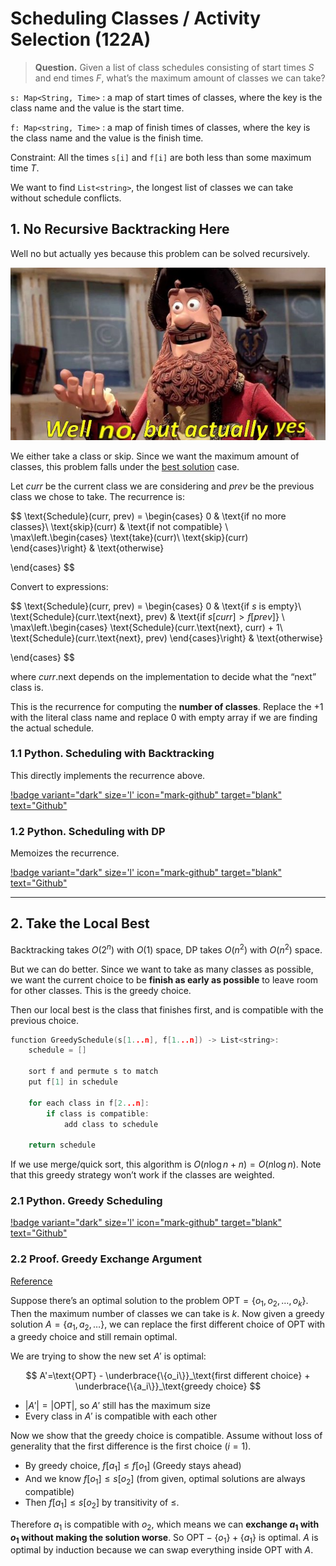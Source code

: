 # Scheduling Classes / Activity Selection (122A)

>  **Question.** Given a list of class schedules consisting of start times $S$ and end times $F$, what’s the maximum amount of classes we can take?

`s: Map<String, Time>`
:   a map of start times of classes, where the key is the class name and the value is the start time.

`f: Map<string, Time>`
:   a map of finish times of classes, where the key is the class name and the value is the finish time.

Constraint: All the times `s[i]` and `f[i]` are both less than some maximum time $T$.

We want to find `List<string>`, the longest list of classes we can take without schedule conflicts.

## 1. No Recursive Backtracking Here

Well no but actually yes because this problem can be solved recursively.

![](/assets/greedy/wellnobutyes.png)

We either take a class or skip. Since we want the maximum amount of classes, this problem falls under the [best solution]() case.

Let $curr$ be the current class we are considering and $prev$ be the previous class we chose to take. The recurrence is:

$$
\text{Schedule}(curr, prev) = \begin{cases}
0 & \text{if no more classes}\\
\text{skip}(curr) & \text{if not compatible}
\\
\max\left.\begin{cases}
\text{take}(curr)\\
\text{skip}(curr)
\end{cases}\right\} & \text{otherwise}

\end{cases}
$$

Convert to expressions:

$$
\text{Schedule}(curr, prev) = \begin{cases}
0 & \text{if $s$ is empty}\\ 
\text{Schedule}(curr.\text{next}, prev) & \text{if $s[curr]> f[prev]$}
\\
\max\left.\begin{cases}
\text{Schedule}(curr.\text{next}, curr) + 1\\
\text{Schedule}(curr.\text{next}, prev)
\end{cases}\right\} & \text{otherwise}

\end{cases}
$$

where $curr.\text{next}$ depends on the implementation to decide what the “next” class is.

This is the recurrence for computing the **number of classes**. Replace the $+1$ with the literal class name and replace 0 with empty array if we are finding the actual schedule.

### 1.1 Python. Scheduling with Backtracking

This directly implements the recurrence above.

[!badge variant="dark" size='l' icon="mark-github" target="blank" text="Github"](https://github.com/tomli380576/ECS122A-Algorithms-python-implementation/blob/main/Implementations/backtracking-class-scheduling.py)

### 1.2 Python. Scheduling with DP

Memoizes the recurrence.

[!badge variant="dark" size='l' icon="mark-github" target="blank" text="Github"](https://github.com/tomli380576/ECS122A-Algorithms-python-implementation/blob/main/Implementations/DP-class-scheduling.py)

---

## 2. Take the Local Best

Backtracking takes $O(2^n)$ with $O(1)$ space, DP takes $O(n^2)$ with $O(n^2)$ space.

But we can do better. Since we want to take as many classes as possible, we want the current choice to be **finish as early as possible** to leave room for other classes. This is the greedy choice.

Then our local best is the class that finishes first, and is compatible with the previous choice.

```c
function GreedySchedule(s[1...n], f[1...n]) -> List<string>:
	schedule = []

	sort f and permute s to match
	put f[1] in schedule

	for each class in f[2...n]:
		if class is compatible:
			add class to schedule

	return schedule
```

If we use merge/quick sort, this algorithm is $O(n\log n  + n) = O(n\log n)$. Note that this greedy strategy won’t work if the classes are weighted.

### 2.1 Python. Greedy Scheduling

[!badge variant="dark" size='l' icon="mark-github" target="blank" text="Github"](https://github.com/tomli380576/ECS122A-Algorithms-python-implementation/blob/main/Implementations/greedy-class-scheduling.py)

### 2.2 Proof. Greedy Exchange Argument

[Reference](http://www.cs.cornell.edu/courses/cs482/2007su/exchange.pdf)

Suppose there’s an optimal solution to the problem $\text{OPT}=\{o_1 ,o_2, \dots, o_k\}$. Then the maximum number of classes we can take is $k$. Now given a greedy solution $A= \{a_1, a_2, \dots\}$, we can replace the first different choice of $\text{OPT}$ with a greedy choice and still remain optimal.

We are trying to show the new set $A'$ is optimal:

$$
A'=\text{OPT} - \underbrace{\{o_i\}}_\text{first different choice} + \underbrace{\{a_i\}}_\text{greedy choice}
$$

- $|A'| = |\text{OPT}|$, so $A'$ still has the maximum size
- Every class in $A'$ is compatible with each other

Now we show that the greedy choice is compatible. Assume without loss of generality that the first difference is the first choice ($i=1$).

- By greedy choice, $f[a_1]\leqslant f[o_1]$ (Greedy stays ahead)
- And we know $f[o_1]\leqslant s[o_2]$ (from given, optimal solutions are always compatible)
- Then $f[a_1]\leqslant s[o_2]$ by transitivity of $\leqslant$.

Therefore $a_1$ is compatible with $o_2$, which means we can **exchange $a_1$ with $o_1$ without making the solution worse**. So $\text{OPT}-\{o_1\}+\{a_1\}$ is optimal. $A$ is optimal by induction because we can swap everything inside $\text{OPT}$ with $A$.

